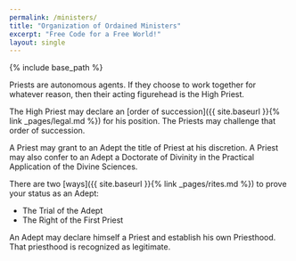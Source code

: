 ```yaml
---
permalink: /ministers/
title: "Organization of Ordained Ministers"
excerpt: "Free Code for a Free World!"
layout: single
---
```


{% include base_path %}

Priests are autonomous agents.
If they choose to work together for whatever reason,
then their acting figurehead is the High Priest.

The High Priest may declare an [order of succession]({{ site.baseurl }}{% link _pages/legal.md %}) for his position.
The Priests may challenge that order of succession.

A Priest may grant to an Adept the title of Priest at his discretion.
A Priest may also confer to an Adept a Doctorate of Divinity
in the Practical Application of the Divine Sciences.

There are two [ways]({{ site.baseurl }}{% link _pages/rites.md %})
to prove your status as an Adept:
- The Trial of the Adept
- The Right of the First Priest

An Adept may declare himself a Priest and establish his own Priesthood.
That priesthood is recognized as legitimate.

